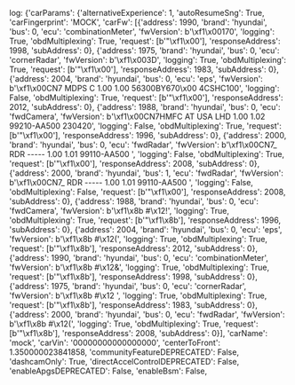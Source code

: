 log: 
{'carParams': {'alternativeExperience': 1,
               'autoResumeSng': True,
               'carFingerprint': 'MOCK',
               'carFw': [{'address': 1990,
                          'brand': 'hyundai',
                          'bus': 0,
                          'ecu': 'combinationMeter',
                          'fwVersion': b'\xf1\x00170',
                          'logging': True,
                          'obdMultiplexing': True,
                          'request': [b'"\xf1\x00'],
                          'responseAddress': 1998,
                          'subAddress': 0},
                         {'address': 1975,
                          'brand': 'hyundai',
                          'bus': 0,
                          'ecu': 'cornerRadar',
                          'fwVersion': b'\xf1\x003D',
                          'logging': True,
                          'obdMultiplexing': True,
                          'request': [b'"\xf1\x00'],
                          'responseAddress': 1983,
                          'subAddress': 0},
                         {'address': 2004,
                          'brand': 'hyundai',
                          'bus': 0,
                          'ecu': 'eps',
                          'fwVersion': b'\xf1\x00CN7 MDPS C 1.00 1.00 56300BY670\x00 4CSHC100',
                          'logging': False,
                          'obdMultiplexing': True,
                          'request': [b'"\xf1\x00'],
                          'responseAddress': 2012,
                          'subAddress': 0},
                         {'address': 1988,
                          'brand': 'hyundai',
                          'bus': 0,
                          'ecu': 'fwdCamera',
                          'fwVersion': b'\xf1\x00CN7HMFC  AT USA LHD 1.00 1.02 99210-AA500 230420',
                          'logging': False,
                          'obdMultiplexing': True,
                          'request': [b'"\xf1\x00'],
                          'responseAddress': 1996,
                          'subAddress': 0},
                         {'address': 2000,
                          'brand': 'hyundai',
                          'bus': 0,
                          'ecu': 'fwdRadar',
                          'fwVersion': b'\xf1\x00CN7_ RDR -----      1.00 1.01 99110-AA500         ',
                          'logging': False,
                          'obdMultiplexing': True,
                          'request': [b'"\xf1\x00'],
                          'responseAddress': 2008,
                          'subAddress': 0},
                         {'address': 2000,
                          'brand': 'hyundai',
                          'bus': 1,
                          'ecu': 'fwdRadar',
                          'fwVersion': b'\xf1\x00CN7_ RDR -----      1.00 1.01 99110-AA500         ',
                          'logging': False,
                          'obdMultiplexing': False,
                          'request': [b'"\xf1\x00'],
                          'responseAddress': 2008,
                          'subAddress': 0},
                         {'address': 1988,
                          'brand': 'hyundai',
                          'bus': 0,
                          'ecu': 'fwdCamera',
                          'fwVersion': b'\xf1\x8b #\x12!',
                          'logging': True,
                          'obdMultiplexing': True,
                          'request': [b'"\xf1\x8b'],
                          'responseAddress': 1996,
                          'subAddress': 0},
                         {'address': 2004,
                          'brand': 'hyundai',
                          'bus': 0,
                          'ecu': 'eps',
                          'fwVersion': b'\xf1\x8b #\x12(',
                          'logging': True,
                          'obdMultiplexing': True,
                          'request': [b'"\xf1\x8b'],
                          'responseAddress': 2012,
                          'subAddress': 0},
                         {'address': 1990,
                          'brand': 'hyundai',
                          'bus': 0,
                          'ecu': 'combinationMeter',
                          'fwVersion': b'\xf1\x8b #\x12&',
                          'logging': True,
                          'obdMultiplexing': True,
                          'request': [b'"\xf1\x8b'],
                          'responseAddress': 1998,
                          'subAddress': 0},
                         {'address': 1975,
                          'brand': 'hyundai',
                          'bus': 0,
                          'ecu': 'cornerRadar',
                          'fwVersion': b'\xf1\x8b #\x12 ',
                          'logging': True,
                          'obdMultiplexing': True,
                          'request': [b'"\xf1\x8b'],
                          'responseAddress': 1983,
                          'subAddress': 0},
                         {'address': 2000,
                          'brand': 'hyundai',
                          'bus': 0,
                          'ecu': 'fwdRadar',
                          'fwVersion': b'\xf1\x8b #\x12(',
                          'logging': True,
                          'obdMultiplexing': True,
                          'request': [b'"\xf1\x8b'],
                          'responseAddress': 2008,
                          'subAddress': 0}],
               'carName': 'mock',
               'carVin': '00000000000000000',
               'centerToFront': 1.350000023841858,
               'communityFeatureDEPRECATED': False,
               'dashcamOnly': True,
               'directAccelControlDEPRECATED': False,
               'enableApgsDEPRECATED': False,
               'enableBsm': False,

